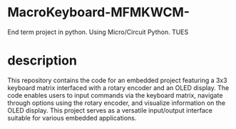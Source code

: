 # MacroKeyboard-MFMKWCM-
End term project in python. Using Micro/Circuit Python. TUES
# description
This repository contains the code for an embedded project featuring a 3x3 keyboard matrix interfaced with a rotary encoder and an OLED display. The code enables users to input commands via the keyboard matrix, navigate through options using the rotary encoder, and visualize information on the OLED display. This project serves as a versatile input/output interface suitable for various embedded applications.
